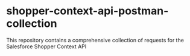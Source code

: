 # shopper-context-api-postman-collection
This repository contains a comprehensive collection of requests for the Salesforce Shopper Context API
